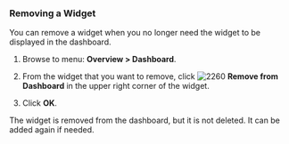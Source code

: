 ### Removing a Widget

You can remove a widget when you no longer need the widget to be displayed in the dashboard.

1. Browse to menu: **Overview > Dashboard**.

2. From the widget that you want to remove, click ![2260](../images/2260.png) **Remove from Dashboard** in the upper right corner of the widget.

3. Click **OK**.

The widget is removed from the dashboard, but it is not deleted. It can be added again if needed.
